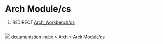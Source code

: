 # Arch Module/cs
1.  REDIRECT [Arch\_Workbench/cs](Arch_Workbench/cs.md)



---
![](images/Right_arrow.png) [documentation index](../README.md) > [Arch](Arch_Workbench.md) > Arch Module/cs

